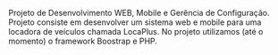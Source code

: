 Projeto de Desenvolvimento WEB, Mobile e Gerência de Configuração.
Projeto consiste em desenvolver um sistema web e mobile para uma locadora de veículos chamada LocaPlus.
No projeto utilizamos (até o momento) o framework Boostrap e PHP.
